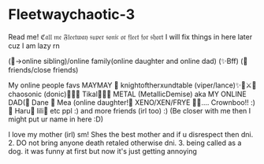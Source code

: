 # Fleetwaychaotic-3
Read me!
ℭ𝔞𝔩𝔩 𝔪𝔢 𝔉𝔩𝔢𝔢𝔱𝔴𝔞𝔶 𝔰𝔲𝔭𝔢𝔯 𝔰𝔬𝔫𝔦𝔠 𝔬𝔯 𝔣𝔩𝔢𝔢𝔱 𝔣𝔬𝔯 𝔰𝔥𝔬𝔯𝔱
 I will fix things in here later cuz I am lazy rn 
 
(🎀->online sibling)/online family(online daughter and online dad) 
(✨Bff)
(💛friends/close friends)

 My online people favs
 MAYMAY 🎀
  knightoftherxundtable (viper/lance)✨💛⚔️🦔
  chaosonic (donic)💙💛🦔
  Tikal💛🧡🌺
  METAL (MetallicDemise) aka MY ONLINE DAD(🎀
 Dane 🎀
 Mea (online daughter!🎀
 XENO/XEN/FRYE 🎀💛....
Crownboo!! :) 🎀
  Haru💛
  lili💛
  etc ppl :)
  and more friends (irl too) :)
  (Be closer with me then I might put ur name in here :D) 

  I love my mother (irl) sm! Shes the best mother and if u disrespect then dni.
  2. DO not bring anyone death retaled otherwise dni.
  3. being called as a dog. it was funny at first but now it's just getting annoying
  
